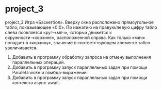 # project_3
project_3
Игра «Баскетбол». Вверху окна расположено прямоугольное табло, показывающее «0:0». По нажатию на правую/левую цифру табло слева
появляется круг-«мяч», который движется к окружности-«корзине», расположенной справа. 
Как только «мяч» попадает в «корзину», значение в соответствующем элементе табло увеличивается.
1. Добавить в программу обработку запроса на отмену выполнения параллельных операций. 
2. Добавить в программу запуск параллельных задач при помощи Paralel.Invoke и лямбда-выражений. 
3. Добавить в программу запуск параллельных задач при помощи контекста async-await.
